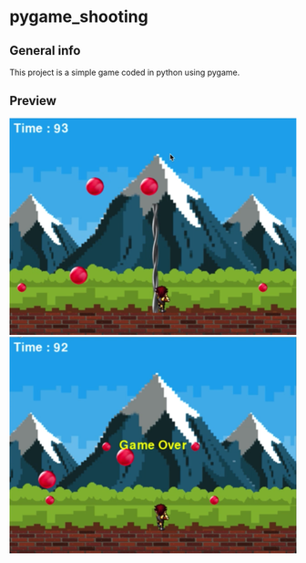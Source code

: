 # pygame_shooting

## General info
This project is a simple game coded in python using pygame. 

## Preview
<img src="images/pang1.png">
<img src="images/pang2.png">
